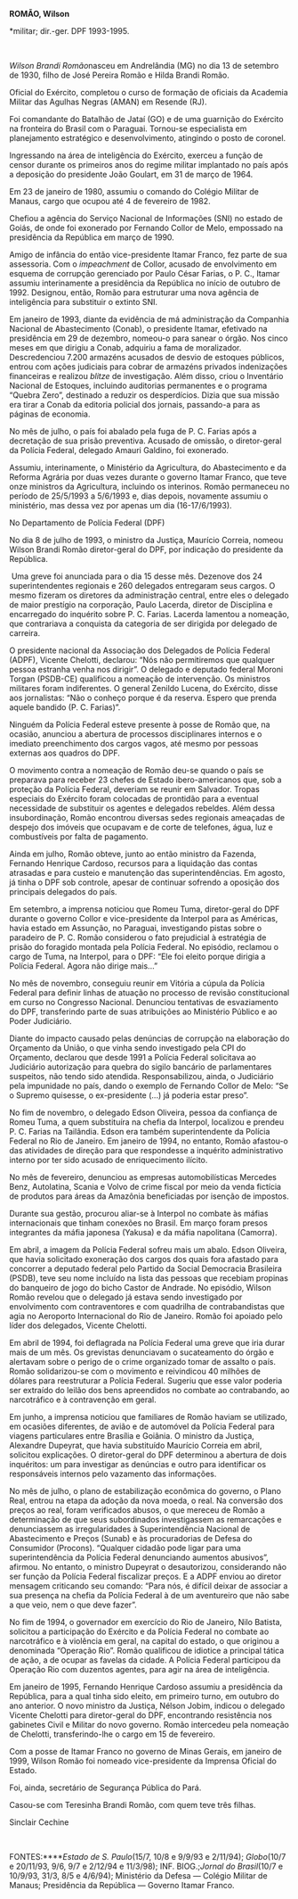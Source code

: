**ROMÃO, Wilson**

\*militar; dir.-ger. DPF 1993-1995.

 

*Wilson Brandi Romão*nasceu em Andrelândia (MG) no dia 13 de setembro de
1930, filho de José Pereira Romão e Hilda Brandi Romão.

Oficial do Exército, completou o curso de formação de oficiais da
Academia Militar das Agulhas Negras (AMAN) em Resende (RJ).

Foi comandante do Batalhão de Jataí (GO) e de uma guarnição do Exército
na fronteira do Brasil com o Paraguai. Tornou-se especialista em
planejamento estratégico e desenvolvimento, atingindo o posto de
coronel.

Ingressando na área de inteligência do Exército, exerceu a função de
censor durante os primeiros anos do regime militar implantado no país
após a deposição do presidente João Goulart, em 31 de março de 1964.

Em 23 de janeiro de 1980, assumiu o comando do Colégio Militar de
Manaus, cargo que ocupou até 4 de fevereiro de 1982.

Chefiou a agência do Serviço Nacional de Informações (SNI) no estado de
Goiás, de onde foi exonerado por Fernando Collor de Melo, empossado na
presidência da República em março de 1990.

Amigo de infância do então vice-presidente Itamar Franco, fez parte de
sua assessoria. Com o *impeachment* de Collor, acusado de envolvimento
em esquema de corrupção gerenciado por Paulo César Farias, o P. C.,
Itamar assumiu interinamente a presidência da República no início de
outubro de 1992. Designou, então, Romão para estruturar uma nova agência
de inteligência para substituir o extinto SNI.

Em janeiro de 1993, diante da evidência de má administração da Companhia
Nacional de Abastecimento (Conab), o presidente Itamar, efetivado na
presidência em 29 de dezembro, nomeou-o para sanear o órgão. Nos cinco
meses em que dirigiu a Conab, adquiriu a fama de moralizador.
Descredenciou 7.200 armazéns acusados de desvio de estoques públicos,
entrou com ações judiciais para cobrar de armazéns privados indenizações
financeiras e realizou *blitze* de investigação. Além disso, criou o
Inventário Nacional de Estoques, incluindo auditorias permanentes e o
programa “Quebra Zero”, destinado a reduzir os desperdícios. Dizia que
sua missão era tirar a Conab da editoria policial dos jornais,
passando-a para as páginas de economia.

No mês de julho, o país foi abalado pela fuga de P. C. Farias após a
decretação de sua prisão preventiva. Acusado de omissão, o diretor-geral
da Polícia Federal, delegado Amauri Galdino, foi exonerado.

Assumiu, interinamente, o Ministério da Agricultura, do Abastecimento e
da Reforma Agrária por duas vezes durante o governo Itamar Franco, que
teve onze ministros da Agricultura, incluindo os interinos. Romão
permaneceu no período de 25/5/1993 a 5/6/1993 e, dias depois, novamente
assumiu o ministério, mas dessa vez por apenas um dia (16-17/6/1993).

No Departamento de Polícia Federal (DPF)

No dia 8 de julho de 1993, o ministro da Justiça, Maurício Correia,
nomeou Wilson Brandi Romão diretor-geral do DPF, por indicação do
presidente da República.

 Uma greve foi anunciada para o dia 15 desse mês. Dezenove dos 24
superintendentes regionais e 260 delegados entregaram seus cargos. O
mesmo fizeram os diretores da administração central, entre eles o
delegado de maior prestígio na corporação, Paulo Lacerda, diretor de
Disciplina e encarregado do inquérito sobre P. C. Farias. Lacerda
lamentou a nomeação, que contrariava a conquista da categoria de ser
dirigida por delegado de carreira.

O presidente nacional da Associação dos Delegados de Polícia Federal
(ADPF), Vicente Chelotti, declarou: “Nós não permitiremos que qualquer
pessoa estranha venha nos dirigir”. O delegado e deputado federal Moroni
Torgan (PSDB-CE) qualificou a nomeação de intervenção. Os ministros
militares foram indiferentes. O general Zenildo Lucena, do Exército,
disse aos jornalistas: “Não o conheço porque é da reserva. Espero que
prenda aquele bandido (P. C. Farias)”.

Ninguém da Polícia Federal esteve presente à posse de Romão que, na
ocasião, anunciou a abertura de processos disciplinares internos e o
imediato preenchimento dos cargos vagos, até mesmo por pessoas externas
aos quadros do DPF.

O movimento contra a nomeação de Romão deu-se quando o país se preparava
para receber 23 chefes de Estado ibero-americanos que, sob a proteção da
Polícia Federal, deveriam se reunir em Salvador. Tropas especiais do
Exército foram colocadas de prontidão para a eventual necessidade de
substituir os agentes e delegados rebeldes. Além dessa insubordinação,
Romão encontrou diversas sedes regionais ameaçadas de despejo dos
imóveis que ocupavam e de corte de telefones, água, luz e combustíveis
por falta de pagamento.

Ainda em julho, Romão obteve, junto ao então ministro da Fazenda,
Fernando Henrique Cardoso, recursos para a liquidação das contas
atrasadas e para custeio e manutenção das superintendências. Em agosto,
já tinha o DPF sob controle, apesar de continuar sofrendo a oposição dos
principais delegados do país.

Em setembro, a imprensa noticiou que Romeu Tuma, diretor-geral do DPF
durante o governo Collor e vice-presidente da Interpol para as Américas,
havia estado em Assunção, no Paraguai, investigando pistas sobre o
paradeiro de P. C. Romão considerou o fato prejudicial à estratégia de
prisão do foragido montada pela Polícia Federal. No episódio, reclamou o
cargo de Tuma, na Interpol, para o DPF: “Ele foi eleito porque dirigia a
Polícia Federal. Agora não dirige mais...”

No mês de novembro, conseguiu reunir em Vitória a cúpula da Polícia
Federal para definir linhas de atuação no processo de revisão
constitucional em curso no Congresso Nacional. Denunciou tentativas de
esvaziamento do DPF, transferindo parte de suas atribuições ao
Ministério Público e ao Poder Judiciário.

Diante do impacto causado pelas denúncias de corrupção na elaboração do
Orçamento da União, o que vinha sendo investigado pela CPI do Orçamento,
declarou que desde 1991 a Polícia Federal solicitava ao Judiciário
autorização para quebra do sigilo bancário de parlamentares suspeitos,
não tendo sido atendida. Responsabilizou, ainda, o Judiciário pela
impunidade no país, dando o exemplo de Fernando Collor de Melo: “Se o
Supremo quisesse, o ex-presidente (...) já poderia estar preso”.

No fim de novembro, o delegado Edson Oliveira, pessoa da confiança de
Romeu Tuma, a quem substituíra na chefia da Interpol, localizou e
prendeu P. C. Farias na Tailândia. Edson era também superintendente da
Polícia Federal no Rio de Janeiro. Em janeiro de 1994, no entanto, Romão
afastou-o das atividades de direção para que respondesse a inquérito
administrativo interno por ter sido acusado de enriquecimento ilícito.

No mês de fevereiro, denunciou as empresas automobilísticas Mercedes
Benz, Autolatina, Scania e Volvo de crime fiscal por meio da venda
fictícia de produtos para áreas da Amazônia beneficiadas por isenção de
impostos.

Durante sua gestão, procurou aliar-se à Interpol no combate às máfias
internacionais que tinham conexões no Brasil. Em março foram presos
integrantes da máfia japonesa (Yakusa) e da máfia napolitana (Camorra).

Em abril, a imagem da Polícia Federal sofreu mais um abalo. Edson
Oliveira, que havia solicitado exoneração dos cargos dos quais fora
afastado para concorrer a deputado federal pelo Partido da Social
Democracia Brasileira (PSDB), teve seu nome incluído na lista das
pessoas que recebiam propinas do banqueiro de jogo do bicho Castor de
Andrade. No episódio, Wilson Romão revelou que o delegado já estava
sendo investigado por envolvimento com contraventores e com quadrilha de
contrabandistas que agia no Aeroporto Internacional do Rio de Janeiro.
Romão foi apoiado pelo líder dos delegados, Vicente Chelotti.

Em abril de 1994, foi deflagrada na Polícia Federal uma greve que iria
durar mais de um mês. Os grevistas denunciavam o sucateamento do órgão e
alertavam sobre o perigo de o crime organizado tomar de assalto o país.
Romão solidarizou-se com o movimento e reivindicou 40 milhões de dólares
para reestruturar a Polícia Federal. Sugeriu que esse valor poderia ser
extraído do leilão dos bens apreendidos no combate ao contrabando, ao
narcotráfico e à contravenção em geral.

Em junho, a imprensa noticiou que familiares de Romão haviam se
utilizado, em ocasiões diferentes, de avião e de automóvel da Polícia
Federal para viagens particulares entre Brasília e Goiânia. O ministro
da Justiça, Alexandre Dupeyrat, que havia substituído Maurício Correia
em abril, solicitou explicações. O diretor-geral do DPF determinou a
abertura de dois inquéritos: um para investigar as denúncias e outro
para identificar os responsáveis internos pelo vazamento das
informações.

No mês de julho, o plano de estabilização econômica do governo, o Plano
Real, entrou na etapa da adoção da nova moeda, o real. Na conversão dos
preços ao real, foram verificados abusos, o que mereceu de Romão a
determinação de que seus subordinados investigassem as remarcações e
denunciassem as irregularidades à Superintendência Nacional de
Abastecimento e Preços (Sunab) e às procuradorias de Defesa do
Consumidor (Procons). “Qualquer cidadão pode ligar para uma
superintendência da Polícia Federal denunciando aumentos abusivos”,
afirmou. No entanto, o ministro Dupeyrat o desautorizou, considerando
não ser função da Polícia Federal fiscalizar preços. E a ADPF enviou ao
diretor mensagem criticando seu comando: “Para nós, é difícil deixar de
associar a sua presença na chefia da Polícia Federal à de um aventureiro
que não sabe a que veio, nem o que deve fazer”.

No fim de 1994, o governador em exercício do Rio de Janeiro, Nilo
Batista, solicitou a participação do Exército e da Polícia Federal no
combate ao narcotráfico e à violência em geral, na capital do estado, o
que originou a denominada “Operação Rio”. Romão qualificou de idiotice a
principal tática de ação, a de ocupar as favelas da cidade. A Polícia
Federal participou da Operação Rio com duzentos agentes, para agir na
área de inteligência.

Em janeiro de 1995, Fernando Henrique Cardoso assumiu a presidência da
República, para a qual tinha sido eleito, em primeiro turno, em outubro
do ano anterior. O novo ministro da Justiça, Nélson Jobim, indicou o
delegado Vicente Chelotti para diretor-geral do DPF, encontrando
resistência nos gabinetes Civil e Militar do novo governo. Romão
intercedeu pela nomeação de Chelotti, transferindo-lhe o cargo em 15 de
fevereiro.

Com a posse de Itamar Franco no governo de Minas Gerais, em janeiro de
1999, Wilson Romão foi nomeado vice-presidente da Imprensa Oficial do
Estado.

Foi, ainda, secretário de Segurança Pública do Pará.

Casou-se com Teresinha Brandi Romão, com quem teve três filhas.

Sinclair Cechine

 

FONTES:*****Estado de S. Paulo*(15/7, 10/8 e 9/9/93 e 2/11/94);
*Globo*(10/7 e 20/11/93, 9/6, 9/7 e 2/12/94 e 11/3/98); INF.
BIOG.;*Jornal do Brasil*(10/7 e 10/9/93, 31/3, 8/5 e 4/6/94); Ministério
da Defesa — Colégio Militar de Manaus; Presidência da República —
Governo Itamar Franco.

 
